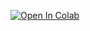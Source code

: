 [![Open In Colab](https://colab.research.google.com/assets/colab-badge.svg)](https://github.com/RockDeng110/notebook_test/blob/main/notebooks/test.ipynb)
